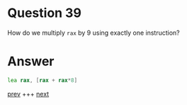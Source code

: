
# Question 39


How do we multiply `rax` by 9 using exactly one instruction?


# Answer




```asm
lea rax, [rax + rax*8]
```




[prev](038.md) +++ [next](040.md)
